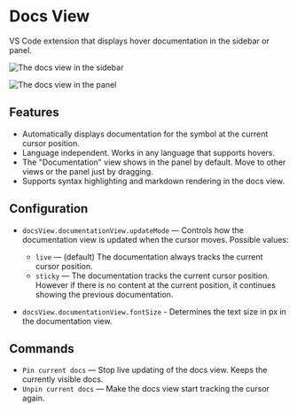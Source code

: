 # Docs View

VS Code extension that displays hover documentation in the sidebar or panel.

![The docs view in the sidebar](https://raw.githubusercontent.com/mattbierner/vscode-docs-view/master/documentation/example-sidebar.png)

![The docs view in the panel](https://raw.githubusercontent.com/mattbierner/vscode-docs-view/master/documentation/example-panel.png)

## Features

- Automatically displays documentation for the symbol at the current cursor position.
- Language independent. Works in any language that supports hovers.
- The "Documentation" view shows in the panel by default. Move to other views or the panel just by dragging.
- Supports syntax highlighting and markdown rendering in the docs view.

## Configuration

- `docsView.documentationView.updateMode` — Controls how the documentation view is updated when the cursor moves. Possible values:

    - `live` — (default) The documentation always tracks the current cursor position.
    - `sticky` — The documentation tracks the current cursor position. However if there is no content at the current position, it continues showing the previous documentation.

- `docsView.documentationView.fontSize` - Determines the text size in px in the documentation view.

## Commands

- `Pin current docs` — Stop live updating of the docs view. Keeps the currently visible docs. 
- `Unpin current docs` — Make the docs view start tracking the cursor again.
